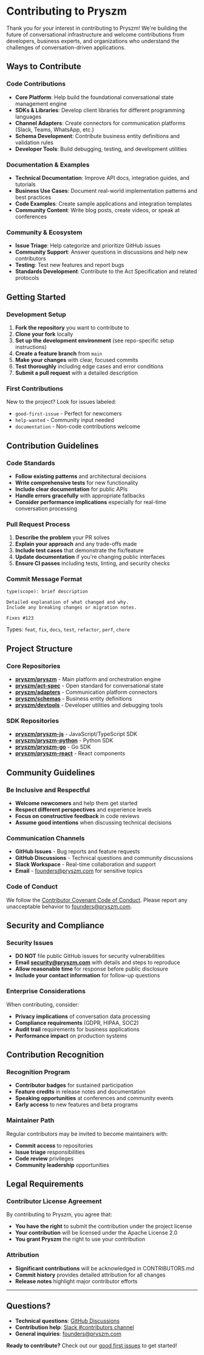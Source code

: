 # Contributing to Pryszm

Thank you for your interest in contributing to Pryszm! We're building the future of conversational infrastructure and welcome contributions from developers, business experts, and organizations who understand the challenges of conversation-driven applications.

## Ways to Contribute

### Code Contributions
- **Core Platform**: Help build the foundational conversational state management engine
- **SDKs & Libraries**: Develop client libraries for different programming languages
- **Channel Adapters**: Create connectors for communication platforms (Slack, Teams, WhatsApp, etc.)
- **Schema Development**: Contribute business entity definitions and validation rules
- **Developer Tools**: Build debugging, testing, and development utilities

### Documentation & Examples
- **Technical Documentation**: Improve API docs, integration guides, and tutorials
- **Business Use Cases**: Document real-world implementation patterns and best practices
- **Code Examples**: Create sample applications and integration templates
- **Community Content**: Write blog posts, create videos, or speak at conferences

### Community & Ecosystem
- **Issue Triage**: Help categorize and prioritize GitHub issues
- **Community Support**: Answer questions in discussions and help new contributors
- **Testing**: Test new features and report bugs
- **Standards Development**: Contribute to the Act Specification and related protocols

## Getting Started

### Development Setup
1. **Fork the repository** you want to contribute to
2. **Clone your fork** locally
3. **Set up the development environment** (see repo-specific setup instructions)
4. **Create a feature branch** from `main`
5. **Make your changes** with clear, focused commits
6. **Test thoroughly** including edge cases and error conditions
7. **Submit a pull request** with a detailed description

### First Contributions
New to the project? Look for issues labeled:
- `good-first-issue` - Perfect for newcomers
- `help-wanted` - Community input needed
- `documentation` - Non-code contributions welcome

## Contribution Guidelines

### Code Standards
- **Follow existing patterns** and architectural decisions
- **Write comprehensive tests** for new functionality
- **Include clear documentation** for public APIs
- **Handle errors gracefully** with appropriate fallbacks
- **Consider performance implications** especially for real-time conversation processing

### Pull Request Process
1. **Describe the problem** your PR solves
2. **Explain your approach** and any trade-offs made
3. **Include test cases** that demonstrate the fix/feature
4. **Update documentation** if you're changing public interfaces
5. **Ensure CI passes** including tests, linting, and security checks

### Commit Message Format
```
type(scope): brief description

Detailed explanation of what changed and why.
Include any breaking changes or migration notes.

Fixes #123
```

Types: `feat`, `fix`, `docs`, `test`, `refactor`, `perf`, `chore`

## Project Structure

### Core Repositories
- **[pryszm/pryszm](https://github.com/pryszm/pryszm)** - Main platform and orchestration engine
- **[pryszm/act-spec](https://github.com/pryszm/act-spec)** - Open standard for conversational state
- **[pryszm/adapters](https://github.com/pryszm/adapters)** - Communication platform connectors
- **[pryszm/schemas](https://github.com/pryszm/schemas)** - Business entity definitions
- **[pryszm/devtools](https://github.com/pryszm/devtools)** - Developer utilities and debugging tools

### SDK Repositories
- **[pryszm/pryszm-js](https://github.com/pryszm/pryszm-js)** - JavaScript/TypeScript SDK
- **[pryszm/pryszm-python](https://github.com/pryszm/pryszm-python)** - Python SDK
- **[pryszm/pryszm-go](https://github.com/pryszm/pryszm-go)** - Go SDK
- **[pryszm/pryszm-react](https://github.com/pryszm/pryszm-react)** - React components

## Community Guidelines

### Be Inclusive and Respectful
- **Welcome newcomers** and help them get started
- **Respect different perspectives** and experience levels
- **Focus on constructive feedback** in code reviews
- **Assume good intentions** when discussing technical decisions

### Communication Channels
- **GitHub Issues** - Bug reports and feature requests
- **GitHub Discussions** - Technical questions and community discussions  
- **Slack Workspace** - Real-time collaboration and support
- **Email** - founders@pryszm.com for sensitive topics

### Code of Conduct
We follow the [Contributor Covenant Code of Conduct](https://www.contributor-covenant.org/version/2/1/code_of_conduct/). Please report any unacceptable behavior to founders@pryszm.com.

## Security and Compliance

### Security Issues
- **DO NOT** file public GitHub issues for security vulnerabilities
- **Email security@pryszm.com** with details and steps to reproduce
- **Allow reasonable time** for response before public disclosure
- **Include your contact information** for follow-up questions

### Enterprise Considerations
When contributing, consider:
- **Privacy implications** of conversation data processing
- **Compliance requirements** (GDPR, HIPAA, SOC2)
- **Audit trail** requirements for business applications
- **Performance impact** on production systems

## Contribution Recognition

### Recognition Program
- **Contributor badges** for sustained participation
- **Feature credits** in release notes and documentation
- **Speaking opportunities** at conferences and community events
- **Early access** to new features and beta programs

### Maintainer Path
Regular contributors may be invited to become maintainers with:
- **Commit access** to repositories
- **Issue triage** responsibilities  
- **Code review** privileges
- **Community leadership** opportunities

## Legal Requirements

### Contributor License Agreement
By contributing to Pryszm, you agree that:
- **You have the right** to submit the contribution under the project license
- **Your contribution** will be licensed under the Apache License 2.0
- **You grant Pryszm** the right to use your contribution

### Attribution
- **Significant contributions** will be acknowledged in CONTRIBUTORS.md
- **Commit history** provides detailed attribution for all changes
- **Release notes** highlight major contributor efforts

---

## Questions?

- **Technical questions**: [GitHub Discussions](https://github.com/pryszm/pryszm/discussions)
- **Contribution help**: [Slack #contributors channel](https://pryszm.slack.com)
- **General inquiries**: founders@pryszm.com

**Ready to contribute?** Check out our [good first issues](https://github.com/search?q=org%3Apryszm+label%3A%22good+first+issue%22+state%3Aopen&type=issues) to get started!

